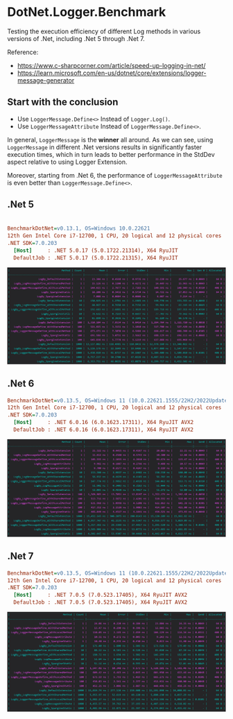# DotNet.Logger.Benchmark

Testing the execution efficiency of different Log methods in various versions of .Net, including .Net 5 through .Net 7.

Reference:
- https://www.c-sharpcorner.com/article/speed-up-logging-in-net/
- https://learn.microsoft.com/en-us/dotnet/core/extensions/logger-message-generator

## Start with the conclusion 
- Use `LoggerMessage.Define<>` Instead of `Logger.Log()`.
- Use `LoggerMessageAttribute` Instead of `LoggerMessage.Define<>`.

In general, `LoggerMessage` is the **winner** all around. As we can see, using `LoggerMessage` in different .Net versions results in significantly faster execution times, which in turn leads to better performance in the StdDev aspect relative to using Logger Extension.

Moreover, starting from .Net 6, the performance of `LoggerMessageAttribute` is even better than `LoggerMessage.Define<>`.

## .Net 5

``` ini

BenchmarkDotNet=v0.13.1, OS=Windows 10.0.22621
12th Gen Intel Core i7-12700, 1 CPU, 20 logical and 12 physical cores
.NET SDK=7.0.203
  [Host]     : .NET 5.0.17 (5.0.1722.21314), X64 RyuJIT
  DefaultJob : .NET 5.0.17 (5.0.1722.21315), X64 RyuJIT
```
![](./result/net5_result.jpg)

## .Net 6

``` ini
BenchmarkDotNet=v0.13.5, OS=Windows 11 (10.0.22621.1555/22H2/2022Update/SunValley2)
12th Gen Intel Core i7-12700, 1 CPU, 20 logical and 12 physical cores
.NET SDK=7.0.203
  [Host]     : .NET 6.0.16 (6.0.1623.17311), X64 RyuJIT AVX2
  DefaultJob : .NET 6.0.16 (6.0.1623.17311), X64 RyuJIT AVX2
```
![](./result/net6_result.jpg)
## .Net 7

``` ini
BenchmarkDotNet=v0.13.5, OS=Windows 11 (10.0.22621.1555/22H2/2022Update/SunValley2)
12th Gen Intel Core i7-12700, 1 CPU, 20 logical and 12 physical cores
.NET SDK=7.0.203
  [Host]     : .NET 7.0.5 (7.0.523.17405), X64 RyuJIT AVX2
  DefaultJob : .NET 7.0.5 (7.0.523.17405), X64 RyuJIT AVX2
```
![](./result/net7_result.jpg)
